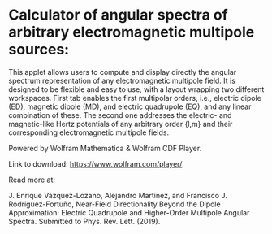 # Calculator of angular spectra of arbitrary electromagnetic multipole sources:

This applet allows users to compute and display directly the angular spectrum representation of any electromagnetic multipole field. It is designed to be flexible and easy to use, with a layout wrapping two different workspaces. First tab enables the first multipolar orders, i.e., electric dipole (ED), magnetic dipole (MD), and electric quadrupole (EQ), and any linear combination of these. The second one addresses the electric- and magnetic-like Hertz potentials of any arbitrary order {l,m} and their corresponding electromagnetic multipole fields.

Powered by Wolfram Mathematica & Wolfram CDF Player.

Link to download: https://www.wolfram.com/player/


Read more at:

J. Enrique Vázquez-Lozano, Alejandro Martínez, and Francisco J. Rodríguez-Fortuño, Near-Field Directionality Beyond the Dipole Approximation: Electric Quadrupole and Higher-Order Multipole Angular Spectra. Submitted to Phys. Rev. Lett. (2019).
